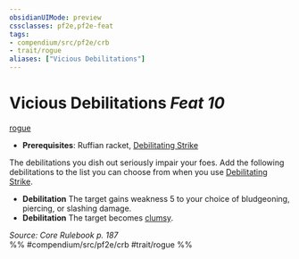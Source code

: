 ```yaml
---
obsidianUIMode: preview
cssclasses: pf2e,pf2e-feat
tags:
- compendium/src/pf2e/crb
- trait/rogue
aliases: ["Vicious Debilitations"]
---
```

# Vicious Debilitations  *Feat 10*  
[rogue](rules/traits/rogue.md "Rogue Class Trait")  

- **Prerequisites**: Ruffian racket, [Debilitating Strike](rules/actions/debilitating-strike.md)

The debilitations you dish out seriously impair your foes. Add the following debilitations to the list you can choose from when you use [Debilitating Strike](rules/actions/debilitating-strike.md).

- **Debilitation** The target gains weakness 5 to your choice of bludgeoning, piercing, or slashing damage.
- **Debilitation** The target becomes [clumsy](rules/conditions.md#Clumsy).

*Source: Core Rulebook p. 187*  
%% #compendium/src/pf2e/crb #trait/rogue %%